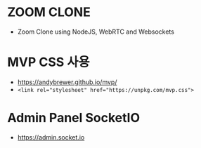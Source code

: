 # ZOOM CLONE

- Zoom Clone using NodeJS, WebRTC and Websockets

# MVP CSS 사용

- https://andybrewer.github.io/mvp/
- `<link rel="stylesheet" href="https://unpkg.com/mvp.css">`

# Admin Panel SocketIO

- https://admin.socket.io
